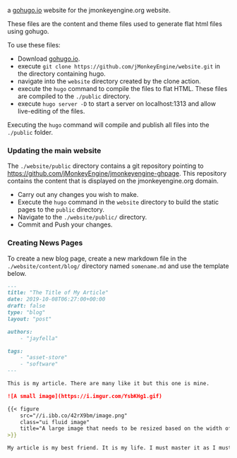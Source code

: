 a [gohugo.io](https://gohugo.io) website for the jmonkeyengine.org website.

These files are the content and theme files used to generate flat html files using gohugo.

To use these files:
* Download [gohugo.io](https://gohugo.io/getting-started/installing/).
* execute `git clone https://github.com/jMonkeyEngine/website.git` in the directory containing hugo.
* navigate into the `website` directory created by the clone action.
* execute the `hugo` command to compile the files to flat HTML. These files are compiled to the `./public` directory.
* execute `hugo server -D` to start a server on localhost:1313 and allow live-editing of the files.

Executing the `hugo` command will compile and publish all files into the `./public` folder.

### Updating the main website

The `./website/public` directory contains a git repository pointing to https://github.com/jMonkeyEngine/jmonkeyengine-ghpage. This repository contains the content that is displayed on the jmonkeyengine.org domain.

- Carry out any changes you wish to make.
- Execute the `hugo` command in the `website` directory to build the static pages to the `public` directory.
- Navigate to the `./website/public/` directory.
- Commit and Push your changes.

### Creating News Pages

To create a new blog page, create a new markdown file in the `./website/content/blog/` directory named `somename.md` and use the template below.

``` markdown
---
title: "The Title of My Article"
date: 2019-10-08T06:27:00+00:00
draft: false
type: "blog"
layout: "post"

authors:
    - "jayfella"

tags:
    - "asset-store"
    - "software"
---

This is my article. There are many like it but this one is mine.

![A small image](https://i.imgur.com/YsbKHg1.gif)

{{< figure
    src="//i.ibb.co/42rX9bm/image.png"
    class="ui fluid image"
    title="A large image that needs to be resized based on the width of the window."
>}}

My article is my best friend. It is my life. I must master it as I must master my life.

```

